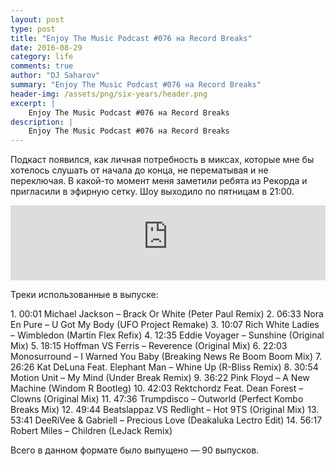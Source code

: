 ```yaml
---
layout: post
type: post
title: "Enjoy The Music Podcast #076 на Record Breaks"
date: 2016-08-29
category: life
comments: true
author: "DJ Saharov"
summary: "Enjoy The Music Podcast #076 на Record Breaks"
header-img: /assets/png/six-years/header.png
excerpt: |
    Enjoy The Music Podcast #076 на Record Breaks
description: |
    Enjoy The Music Podcast #076 на Record Breaks
---
```


<p>
<span class="firstcharacter">П</span>одкаст появился, как личная потребность в миксах, которые мне бы хотелось слушать от начала до конца, не перематывая и не переключая. В какой-то момент меня заметили ребята из Рекорда и пригласили в эфирную сетку. Шоу выходило по пятницам в 21:00.
</p>

<iframe width="100%" height="120" src="https://player-widget.mixcloud.com/widget/iframe/?hide_cover=1&feed=%2Fdjsaharovofficial%2Fenjoy-the-music-podcast-076%2F" frameborder="0" allow="encrypted-media; fullscreen; autoplay; idle-detection; speaker-selection; web-share;" ></iframe>

<p>Треки использованные в выпуске:</p>
1. 00:01 Michael Jackson – Brack Or White (Peter Paul Remix)
2. 06:33 Nora En Pure – U Got My Body (UFO Project Remake)
3. 10:07 Rich White Ladies – Wimbledon (Martin Flex Refix)
4. 12:35 Eddie Voyager – Sunshine (Original Mix)
5. 18:15 Hoffman VS Ferris – Reverence (Original Mix)
6. 22:03 Monosurround – I Warned You Baby (Breaking News Re Boom Boom Mix)
7. 26:26 Kat DeLuna Feat. Elephant Man – Whine Up (R-Bliss Remix)
8. 30:54 Motion Unit – My Mind (Under Break Remix)
9. 36:22 Pink Floyd – A New Machine (Windom R Bootleg)
10. 42:03 Rektchordz Feat. Dean Forest – Clowns (Original Mix)
11. 47:36 Trumpdisco – Outworld (Perfect Kombo Breaks Mix)
12. 49:44 Beatslappaz VS Redlight – Hot 9TS (Original Mix)
13. 53:41 DeeRiVee & Gabriell – Precious Love (Deakaluka Lectro Edit)
14. 56:17 Robert Miles – Children (LeJack Remix)

<p>Всего в данном формате было выпущено &mdash; 90 выпусков.</p>